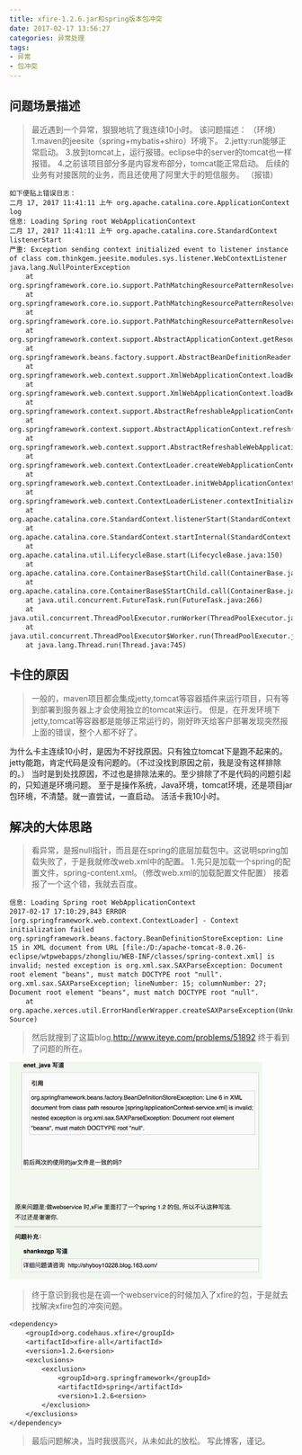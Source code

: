 ```yaml
---
title: xfire-1.2.6.jar和spring版本包冲突
date: 2017-02-17 13:56:27
categories: 异常处理
tags:
- 异常
- 包冲突
---
```


## 问题场景描述
>最近遇到一个异常，狠狠地坑了我连续10小时。
该问题描述：
	（环境）
	1.maven的jeesite（spring+mybatis+shiro）环境下。
	2.jetty:run能够正常启动。
	3.放到tomcat上，运行报错。eclipse中的server的tomcat也一样报错。
	4.之前该项目部分多是内容发布部分，tomcat能正常启动。
		后续的业务有对接医院的业务，而且还使用了阿里大于的短信服务。
	（报错）

	如下便贴上错误日志：
	二月 17, 2017 11:41:11 上午 org.apache.catalina.core.ApplicationContext log
	信息: Loading Spring root WebApplicationContext
	二月 17, 2017 11:41:11 上午 org.apache.catalina.core.StandardContext listenerStart
	严重: Exception sending context initialized event to listener instance of class com.thinkgem.jeesite.modules.sys.listener.WebContextListener
	java.lang.NullPointerException
		at org.springframework.core.io.support.PathMatchingResourcePatternResolver.doFindPathMatchingJarResources(PathMatchingResourcePatternResolver.java:331)
		at org.springframework.core.io.support.PathMatchingResourcePatternResolver.findPathMatchingResources(PathMatchingResourcePatternResolver.java:262)
		at org.springframework.core.io.support.PathMatchingResourcePatternResolver.getResources(PathMatchingResourcePatternResolver.java:202)
		at org.springframework.context.support.AbstractApplicationContext.getResources(AbstractApplicationContext.java:681)
		at org.springframework.beans.factory.support.AbstractBeanDefinitionReader.loadBeanDefinitions(AbstractBeanDefinitionReader.java:141)
		at org.springframework.web.context.support.XmlWebApplicationContext.loadBeanDefinitions(XmlWebApplicationContext.java:126)
		at org.springframework.web.context.support.XmlWebApplicationContext.loadBeanDefinitions(XmlWebApplicationContext.java:94)
		at org.springframework.context.support.AbstractRefreshableApplicationContext.refreshBeanFactory(AbstractRefreshableApplicationContext.java:89)
		at org.springframework.context.support.AbstractApplicationContext.refresh(AbstractApplicationContext.java:269)
		at org.springframework.web.context.support.AbstractRefreshableWebApplicationContext.refresh(AbstractRefreshableWebApplicationContext.java:134)
		at org.springframework.web.context.ContextLoader.createWebApplicationContext(ContextLoader.java:246)
		at org.springframework.web.context.ContextLoader.initWebApplicationContext(ContextLoader.java:184)
		at org.springframework.web.context.ContextLoaderListener.contextInitialized(ContextLoaderListener.java:49)
		at org.apache.catalina.core.StandardContext.listenerStart(StandardContext.java:4729)
		at org.apache.catalina.core.StandardContext.startInternal(StandardContext.java:5167)
		at org.apache.catalina.util.LifecycleBase.start(LifecycleBase.java:150)
		at org.apache.catalina.core.ContainerBase$StartChild.call(ContainerBase.java:1408)
		at org.apache.catalina.core.ContainerBase$StartChild.call(ContainerBase.java:1398)
		at java.util.concurrent.FutureTask.run(FutureTask.java:266)
		at java.util.concurrent.ThreadPoolExecutor.runWorker(ThreadPoolExecutor.java:1142)
		at java.util.concurrent.ThreadPoolExecutor$Worker.run(ThreadPoolExecutor.java:617)
		at java.lang.Thread.run(Thread.java:745)

## 卡住的原因
>一般的，maven项目都会集成jetty,tomcat等容器插件来运行项目，只有等到部署到服务器上才会使用独立的tomcat来运行。
但是，在开发环境下jetty,tomcat等容器都是能够正常运行的，刚好昨天给客户部署发现突然报上面的错误，整个人都不好了。

为什么卡主连续10小时，是因为不好找原因。只有独立tomcat下是跑不起来的。
jetty能跑，肯定代码是没有问题的。（不过没找到原因之前，我是没有这样排除的。）
当时是到处找原因，不过也是排除法来的。至少排除了不是代码的问题引起的，只知道是环境问题。
至于是操作系统，Java环境，tomcat环境，还是项目jar包环境，不清楚。就一直尝试，一直启动。
活活卡我10小时。

## 解决的大体思路
>看异常，是报null指针，而且是在spring的底层加载包中。这说明spring加载失败了，于是我就修改web.xml中的配置。
1.先只是加载一个spring的配置文件，spring-content.xml。（修改web.xml的加载配置文件配置）
接着报了一个这个错，我就去百度。

	信息: Loading Spring root WebApplicationContext
	2017-02-17 17:10:29,843 ERROR [org.springframework.web.context.ContextLoader] - Context initialization failed
	org.springframework.beans.factory.BeanDefinitionStoreException: Line 15 in XML document from URL [file:/D:/apache-tomcat-8.0.26-eclipse/wtpwebapps/zhongliu/WEB-INF/classes/spring-context.xml] is invalid; nested exception is org.xml.sax.SAXParseException: Document root element "beans", must match DOCTYPE root "null".
	org.xml.sax.SAXParseException; lineNumber: 15; columnNumber: 27; Document root element "beans", must match DOCTYPE root "null".
		at org.apache.xerces.util.ErrorHandlerWrapper.createSAXParseException(Unknown Source)

>然后就搜到了这篇blog,http://www.iteye.com/problems/51892 终于看到了问题的所在。

<img src="/mb/images/xfire-spring-ct.png" style="width:450px;"/>

>终于意识到我也是在调一个webservice的时候加入了xfire的包，于是就去找解决xfire包的冲突问题。


	<dependency>
		<groupId>org.codehaus.xfire</groupId>
		<artifactId>xfire-all</artifactId>
		<version>1.2.6<ersion>
		<exclusions>
			<exclusion>
				<groupId>org.springframework</groupId>
				<artifactId>spring</artifactId>
				<version>1.2.6<ersion>
			</exclusion>
		</exclusions>
	</dependency>

>最后问题解决，当时我很高兴，从未如此的放松。
写此博客，谨记。

